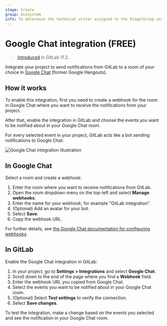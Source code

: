 ```yaml
---
stage: Create
group: Ecosystem
info: To determine the technical writer assigned to the Stage/Group associated with this page, see https://about.gitlab.com/handbook/engineering/ux/technical-writing/#assignments
---
```


# Google Chat integration **(FREE)**

> [Introduced](https://gitlab.com/gitlab-org/gitlab-foss/-/issues/43756) in GitLab 11.2.

Integrate your project to send notifications from GitLab to a
room of your choice in [Google Chat](https://chat.google.com/) (former Google
Hangouts).

## How it works

To enable this integration, first you need to create a webhook for the room in
Google Chat where you want to receive the notifications from your project.

After that, enable the integration in GitLab and choose the events you want to
be notified about in your Google Chat room.

For every selected event in your project, GitLab acts like a bot sending
notifications to Google Chat:

![Google Chat integration illustration](img/google_chat_integration_v13_11.png)

## In Google Chat

Select a room and create a webhook:

1. Enter the room where you want to receive notifications from GitLab.
1. Open the room dropdown menu on the top-left and select **Manage webhooks**.
1. Enter the name for your webhook, for example "GitLab integration".
1. (Optional) Add an avatar for your bot.
1. Select **Save**.
1. Copy the webhook URL.

For further details, see [the Google Chat documentation for configuring webhooks](https://developers.google.com/chat/how-tos/webhooks).

## In GitLab

Enable the Google Chat integration in GitLab:

1. In your project, go to **Settings > Integrations** and select **Google Chat**.
1. Scroll down to the end of the page where you find a **Webhook** field.
1. Enter the webhook URL you copied from Google Chat.
1. Select the events you want to be notified about in your Google Chat room.
1. (Optional) Select **Test settings** to verify the connection.
1. Select **Save changes**.

To test the integration, make a change based on the events you selected and
see the notification in your Google Chat room.

